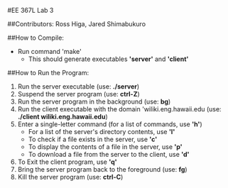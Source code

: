 
#EE 367L Lab 3

##Contributors:
Ross Higa, Jared Shimabukuro

##How to Compile:
- Run command 'make'
	- This should generate executables **'server'** and **'client'**

##How to Run the Program:
1. Run the server executable (use: **./server**)
2. Suspend the server program (use: **ctrl-Z**)
3. Run the server program in the background (use: **bg**)
4. Run the client executable with the domain 'wiliki.eng.hawaii.edu (use: **./client wiliki.eng.hawaii.edu**)
5. Enter a single-letter command (for a list of commands, use **'h'**)
	- For a list of the server's directory contents, use **'l'**
	- To check if a file exists in the server, use **'c'**
	- To display the contents of a file in the server, use **'p'**
	- To download a file from the server to the client, use **'d'**
6. To Exit the client program, use **'q'**
7. Bring the server program back to the foreground (use: **fg**)
8. Kill the server program (use: **ctrl-C**)

